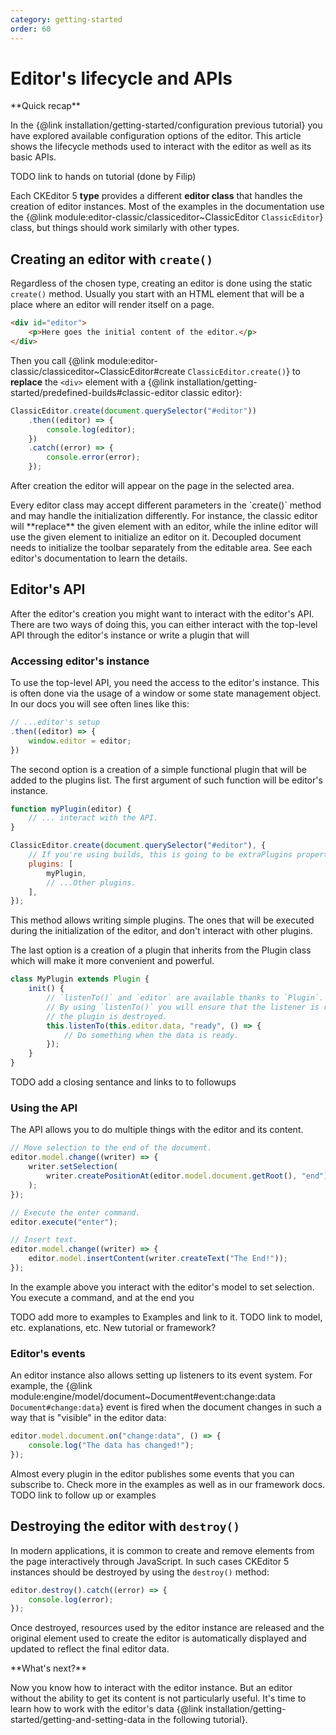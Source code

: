```yaml
---
category: getting-started
order: 60
---
```


# Editor's lifecycle and APIs

<info-box hint>
**Quick recap**

In the {@link installation/getting-started/configuration previous tutorial} you have explored available configuration options of the editor. This article shows the lifecycle methods used to interact with the editor as well as its basic APIs.

</info-box>

TODO link to hands on tutorial (done by Filip)

Each CKEditor 5 **type** provides a different **editor class** that handles the creation of editor instances. Most of the examples in the documentation use the {@link module:editor-classic/classiceditor~ClassicEditor `ClassicEditor`} class, but things should work similarly with other types.

## Creating an editor with `create()`

Regardless of the chosen type, creating an editor is done using the static `create()` method. Usually you start with an HTML element that will be a place where an editor will render itself on a page.

```html
<div id="editor">
	<p>Here goes the initial content of the editor.</p>
</div>
```

Then you call {@link module:editor-classic/classiceditor~ClassicEditor#create `ClassicEditor.create()`} to **replace** the `<div>` element with a {@link installation/getting-started/predefined-builds#classic-editor classic editor}:

```js
ClassicEditor.create(document.querySelector("#editor"))
	.then((editor) => {
		console.log(editor);
	})
	.catch((error) => {
		console.error(error);
	});
```

After creation the editor will appear on the page in the selected area.

<info-box tip>
Every editor class may accept different parameters in the `create()` method and may handle the initialization differently. For instance, the classic editor will **replace** the given element with an editor, while the inline editor will use the given element to initialize an editor on it. Decoupled document needs to initialize the toolbar separately from the editable area. See each editor's documentation to learn the details.
</info-box>

## Editor's API

After the editor's creation you might want to interact with the editor's API. There are two ways of doing this, you can either interact with the top-level API through the editor's instance or write a plugin that will

### Accessing editor's instance

To use the top-level API, you need the access to the editor's instance. This is often done via the usage of a window or some state management object. In our docs you will see often lines like this:

```js
// ...editor's setup
.then((editor) => {
	window.editor = editor;
})
```

The second option is a creation of a simple functional plugin that will be added to the plugins list. The first argument of such function will be editor's instance.

```js
function myPlugin(editor) {
	// ... interact with the API.
}

ClassicEditor.create(document.querySelector("#editor"), {
	// If you're using builds, this is going to be extraPlugins property.
	plugins: [
		myPlugin,
		// ...Other plugins.
	],
});
```

This method allows writing simple plugins. The ones that will be executed during the initialization of the editor, and don't interact with other plugins.

The last option is a creation of a plugin that inherits from the Plugin class which will make it more convenient and powerful.

```js
class MyPlugin extends Plugin {
	init() {
		// `listenTo()` and `editor` are available thanks to `Plugin`.
		// By using `listenTo()` you will ensure that the listener is removed when
		// the plugin is destroyed.
		this.listenTo(this.editor.data, "ready", () => {
			// Do something when the data is ready.
		});
	}
}
```

TODO add a closing sentance and links to to followups

### Using the API

The API allows you to do multiple things with the editor and its content.

```js
// Move selection to the end of the document.
editor.model.change((writer) => {
	writer.setSelection(
		writer.createPositionAt(editor.model.document.getRoot(), "end")
	);
});

// Execute the enter command.
editor.execute("enter");

// Insert text.
editor.model.change((writer) => {
	editor.model.insertContent(writer.createText("The End!"));
});
```

In the example above you interact with the editor's model to set selection. You execute a command, and at the end you

TODO add more to examples to Examples and link to it.
TODO link to model, etc. explanations, etc. New tutorial or framework?

### Editor's events

An editor instance also allows setting up listeners to its event system. For example, the {@link module:engine/model/document~Document#event:change:data `Document#change:data`} event is fired when the document changes in such a way that is "visible" in the editor data:

```js
editor.model.document.on("change:data", () => {
	console.log("The data has changed!");
});
```

Almost every plugin in the editor publishes some events that you can subscribe to. Check more in the examples as well as in our framework docs.
TODO link to follow up or examples

## Destroying the editor with `destroy()`

In modern applications, it is common to create and remove elements from the page interactively through JavaScript. In such cases CKEditor 5 instances should be destroyed by using the `destroy()` method:

```js
editor.destroy().catch((error) => {
	console.log(error);
});
```

Once destroyed, resources used by the editor instance are released and the original element used to create the editor is automatically displayed and updated to reflect the final editor data.

<info-box hint>
**What's next?**

Now you know how to interact with the editor instance. But an editor without the ability to get its content is not particularly useful. It's time to learn how to work with the editor's data {@link installation/getting-started/getting-and-setting-data in the following tutorial}.
</info-box>
